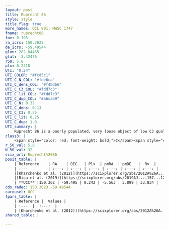 ```yaml
---
layout: post
title: Ruprecht 86
style: style
title_flag: true
more_names: OCL 801; MWSC 1747
fname: ruprecht86
fov: 0.193
ra_icrs: 150.3623
de_icrs: -59.49544
glon: 282.84465
glat: -3.42476
r50: 5.8
plx: 0.2418
UTI: "0.24"
UTI_COLOR: "#fcd5c1"
UTI_C_N_COL: "#fee6ca"
UTI_C_dens_COL: "#f4bdb6"
UTI_C_C3_COL: "#fdd7c3"
UTI_C_lit_COL: "#fdd7c3"
UTI_C_dup_COL: "#a6cab9"
UTI_C_N: 0.32
UTI_C_dens: 0.13
UTI_C_C3: 0.25
UTI_C_lit: 0.25
UTI_C_dup: 1.0
UTI_summary: |
    Ruprecht 86 is a poorly populated, very loose object of low C3 quality. It is poorly studied in the literature, with no articles listed in the last 6 years.
class3: |
    <span style="color: red; font-weight: bold;">C</span><span style="color: red; font-weight: bold;">C</span>
r_50_val: 5.8
N_50_val: 32
scix_url: Ruprecht%2086
posit_table: |
    | Reference    | RA    | DEC   | Plx  | pmRA  | pmDE   |  Rv  |
    | :---         | :---: | :---: | :---: | :---: | :---: | :---: |
    |[Kharchenko et al. (2012)](https://scixplorer.org/abs/2012A%26A...543A.156K) | 150.435 | -59.455 | -- | -11.74 | 6.6 | -- |
    |[Bica et al. (2019)](https://scixplorer.org/abs/2019AJ....157...12B) | 150.399 | -59.488 | -- | -- | -- | -- |
    | **UCC** |150.362 | -59.495 | 0.242 | -5.563 | 3.899 | 33.834 | 
cds_radec: 150.3623,-59.49544
carousel: UCC
fpars_table: |
    | Reference |  Values |
    | :---  |  :---:  |
    | [Kharchenko et al. (2012)](https://scixplorer.org/abs/2012A%26A...543A.156K) | `e_bv=0.999, distance=7173, log_age=8.8` |
shared_table: |
    
---
```

